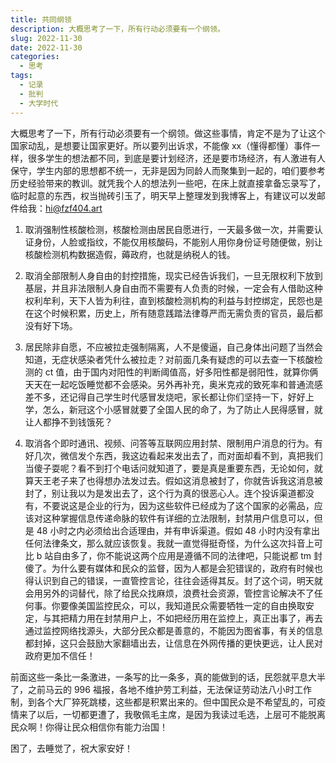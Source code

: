 ```yaml
---
title: 共同纲领
description: 大概思考了一下，所有行动必须要有一个纲领。
slug: 2022-11-30
date: 2022-11-30
categories:
  - 思考
tags:
  - 记录
  - 批判
  - 大学时代
---
```


大概思考了一下，所有行动必须要有一个纲领。做这些事情，肯定不是为了让这个国家动乱，是想要让国家更好。所以要列出诉求，不能像 xx（懂得都懂）事件一样，很多学生的想法都不同，到底是要计划经济，还是要市场经济，有人激进有人保守，学生内部的思想都不统一，无非是因为同龄人而聚集到一起的，咱们要参考历史经验带来的教训。就凭我个人的想法列一些吧，在床上就直接拿备忘录写了，临时起意的东西，权当抛砖引玉了，明天早上整理发到我博客上，有建议可以发邮件给我：hi@fzf404.art

1. 取消强制性核酸检测，核酸检测由居民自愿进行，一天最多做一次，并需要认证身份，人脸或指纹，不能仅用核酸码，不能别人用你身份证号随便做，别让核酸检测机构数据造假，薅政府，也就是纳税人的钱。

2. 取消全部限制人身自由的封控措施，现实已经告诉我们，一旦无限权利下放到基层，并且非法限制人身自由而不需要有人负责的时候，一定会有人借助这种权利牟利，天下人皆为利往，直到核酸检测机构的利益与封控绑定，民怨也是在这个时候积累，历史上，所有随意践踏法律尊严而无需负责的官员，最后都没有好下场。

3. 居民除非自愿，不应被拉走强制隔离，人不是傻逼，自己身体出问题了当然会知道，无症状感染者凭什么被拉走？对前面几条有疑虑的可以去查一下核酸检测的 ct 值，由于国内对阳性的判断阈值高，好多阳性都是弱阳性，就算你俩天天在一起吃饭睡觉都不会感染。另外再补充，奥米克戎的致死率和普通流感差不多，还记得自己学生时代感冒发烧吧，家长都让你们坚持一下，好好上学，怎么，新冠这个小感冒就要了全国人民的命了，为了防止人民得感冒，就让人都挣不到钱饿死？

4. 取消各个即时通讯、视频、问答等互联网应用封禁、限制用户消息的行为。有好几次，微信发个东西，我这边看起来发出去了，而对面却看不到，真把我们当傻子耍呢？看不到打个电话问就知道了，要是真是重要东西，无论如何，就算天王老子来了也得想办法发过去。假如这消息被封了，你就告诉我这消息被封了，别让我以为是发出去了，这个行为真的很恶心人。连个投诉渠道都没有，不要说这是企业的行为，因为这些软件已经成为了这个国家的必需品，应该对这种掌握信息传递命脉的软件有详细的立法限制，封禁用户信息可以，但是 48 小时之内必须给出合适理由，并有申诉渠道。假如 48 小时内没有拿出任何法律条文，那么就应该恢复。我就一直觉得挺奇怪，为什么这次抖音上可比 b 站自由多了，你不能说这两个应用是遵循不同的法律吧，只能说都 tm 封傻了。为什么要有媒体和民众的监督，因为人都是会犯错误的，政府有时候也得认识到自己的错误，一直管控言论，往往会适得其反。封了这个词，明天就会用另外的词替代，除了给民众找麻烦，浪费社会资源，管控言论解决不了任何事。你要像美国监控民众，可以，我知道民众需要牺牲一定的自由换取安定，与其把精力用在封禁用户上，不如把经历用在监控上，真正出事了，再去通过监控网络找源头，大部分民众都是善意的，不能因为图省事，有关的信息都封掉，这只会鼓励大家翻墙出去，让信息在外网传播的更快更远，让人民对政府更加不信任！

前面这些一条比一条激进，一条写的比一条多，真的能做到的话，民怨就平息大半了，之前马云的 996 福报，各地不维护劳工利益，无法保证劳动法八小时工作制，到各个大厂猝死跳楼，这些都是积累出来的。但中国民众是不希望乱的，可疫情来了以后，一切都更遭了，我敬佩毛主席，是因为我读过毛选，上层可不能脱离民众啊！你得让民众相信你有能力治国！

困了，去睡觉了，祝大家安好！
